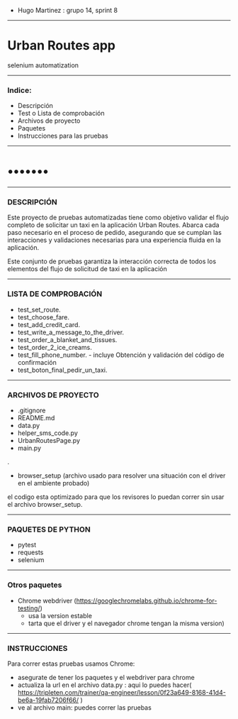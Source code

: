- Hugo Martinez : grupo 14, sprint 8
- ---

# Urban Routes app

selenium automatization

 ---
### Indice:
- Descripción
- Test o Lista de comprobación
- Archivos de proyecto
- Paquetes
- Instrucciones para las pruebas
---

# •••••••

---
### DESCRIPCIÓN
Este proyecto de pruebas automatizadas tiene como objetivo validar el flujo completo de solicitar un taxi en la aplicación Urban Routes. Abarca cada paso necesario en el proceso de pedido, asegurando que se cumplan las interacciones y validaciones necesarias para una experiencia fluida en la aplicación.

Este conjunto de pruebas garantiza la interacción correcta de todos los elementos del flujo de solicitud de taxi en la aplicación

---
### LISTA DE COMPROBACIÓN
- test_set_route.
- test_choose_fare.
- test_add_credit_card.
- test_write_a_message_to_the_driver.
- test_order_a_blanket_and_tissues.
- test_order_2_ice_creams.
- test_fill_phone_number. - incluye Obtención y validación del código de confirmación
- test_boton_final_pedir_un_taxi.

---
### ARCHIVOS DE PROYECTO
- .gitignore
- README.md
- data.py
- helper_sms_code.py
- UrbanRoutesPage.py
- main.py

.
- browser_setup (archivo usado para resolver una situación con el driver en el ambiente probado)

el codigo esta optimizado para que los revisores lo puedan correr sin usar el archivo browser_setup.

---
### PAQUETES DE PYTHON
- pytest
- requests
- selenium

---
### Otros paquetes
- Chrome webdriver (https://googlechromelabs.github.io/chrome-for-testing/)
  - usa la version estable
  - tarta que el driver y el navegador chrome tengan la misma version)
---
### INSTRUCCIONES
Para correr estas pruebas usamos Chrome:
- asegurate de tener los paquetes y el webdriver para chrome
- actualiza la url en el archivo data.py : aqui lo puedes hacer( https://tripleten.com/trainer/qa-engineer/lesson/0f23a649-8168-41d4-be6a-19fab7206f66/ )
- ve al archivo main: puedes correr las pruebas